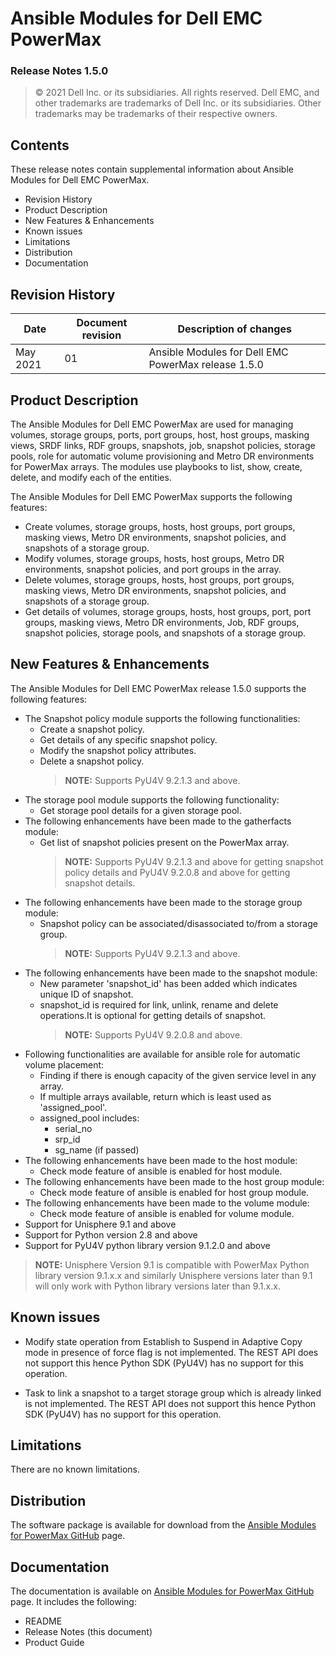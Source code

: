 
**Ansible Modules for Dell EMC PowerMax** 
=========================================
### Release Notes 1.5.0

>   © 2021 Dell Inc. or its subsidiaries. All rights reserved. Dell
>   EMC, and other trademarks are trademarks of Dell Inc. or its
>   subsidiaries. Other trademarks may be trademarks of their respective
>   owners.

Contents
--------
These release notes contain supplemental information about Ansible
Modules for Dell EMC PowerMax.

-   Revision History
-   Product Description
-   New Features & Enhancements
-   Known issues
-   Limitations
-   Distribution
-   Documentation

Revision History
----------------

| **Date** | **Document revision** | **Description of changes** |
|----------|-----------------------|----------------------------|
| May 2021 | 01 | Ansible Modules for Dell EMC PowerMax release 1.5.0 |

Product Description
-------------------

The Ansible Modules for Dell EMC PowerMax are used for managing volumes,
storage groups, ports, port groups, host, host groups, masking views,
SRDF links, RDF groups, snapshots, job, snapshot policies, storage pools, role for automatic volume provisioning and Metro DR environments for PowerMax
arrays. The modules use playbooks to list, show, create, delete, and modify
each of the entities.

The Ansible Modules for Dell EMC PowerMax supports the following
features:

-   Create volumes, storage groups, hosts, host groups, port groups,
    masking views, Metro DR environments, snapshot policies,
    and snapshots of a storage group.
-   Modify volumes, storage groups, hosts, host groups, Metro DR environments,
    snapshot policies, and port groups in the array.
-   Delete volumes, storage groups, hosts, host groups, port groups,
    masking views, Metro DR environments, snapshot policies, and snapshots of a storage group.
-   Get details of volumes, storage groups, hosts, host groups, port,
    port groups, masking views, Metro DR environments, Job, RDF groups, 
    snapshot policies, storage pools, and snapshots of a storage group.

New Features & Enhancements
---------------------------

The Ansible Modules for Dell EMC PowerMax release 1.5.0 supports the
following features:

- The Snapshot policy module supports the following functionalities:
    - Create a snapshot policy.
    - Get details of any specific snapshot policy.
    - Modify the snapshot policy attributes.
    - Delete a snapshot policy.
      > **NOTE:** Supports PyU4V 9.2.1.3 and above.
- The storage pool module supports the following functionality:
    - Get storage pool details for a given storage pool.
- The following enhancements have been made to the gatherfacts module:
   - Get list of snapshot policies present on the PowerMax array.
     > **NOTE:** Supports PyU4V 9.2.1.3 and above for getting snapshot policy details
       and PyU4V 9.2.0.8 and above for getting snapshot details.
- The following enhancements have been made to the storage group module:
    - Snapshot policy can be associated/disassociated to/from a storage group.
      > **NOTE:** Supports PyU4V 9.2.1.3 and above.
- The following enhancements have been made to the snapshot module:
    - New parameter 'snapshot_id' has been added which indicates unique ID of snapshot.
    - snapshot_id is required for link, unlink, rename and delete operations.It is
      optional for getting details of snapshot.
      > **NOTE:** Supports PyU4V 9.2.0.8 and above.
- Following functionalities are available for ansible role for automatic volume placement:
    - Finding if there is enough capacity of the given service level in any array.
    - If multiple arrays available, return which is least used as 'assigned_pool'.
    - assigned_pool includes:
       - serial_no
       - srp_id
       - sg_name (if passed)
- The following enhancements have been made to the host module:
    - Check mode feature of ansible is enabled for host module.
- The following enhancements have been made to the host group module:
    - Check mode feature of ansible is enabled for host group module.    
- The following enhancements have been made to the volume module:
    - Check mode feature of ansible is enabled for volume module.
-   Support for Unisphere 9.1 and above
-   Support for Python version 2.8 and above
-   Support for PyU4V python library version 9.1.2.0 and above

> **NOTE:** Unisphere Version 9.1 is compatible with PowerMax Python
> library version 9.1.x.x and similarly Unisphere versions later than 9.1 will
> only work with Python library versions later than 9.1.x.x.

Known issues
------------
- Modify state operation from Establish to Suspend in Adaptive Copy mode in presence of force flag is not implemented. 
  The REST API does not support this hence Python SDK (PyU4V) has no support for this operation.
  
- Task to link a snapshot to a target storage group which is already linked is not implemented.
  The REST API does not support this hence Python SDK (PyU4V) has no support for this operation.

Limitations
-----------
There are no known limitations.

Distribution
------------
The software package is available for download from the [Ansible Modules
for PowerMax GitHub](https://github.com/dell/ansible-powermax) page.

Documentation
-------------
The documentation is available on [Ansible Modules for PowerMax GitHub](https://github.com/dell/ansible-powermax)
page. It includes the following:

   - README
   - Release Notes (this document)
   - Product Guide
